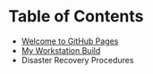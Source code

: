 # Table of Contents
* [Welcome to GitHub Pages](https://JamesErwinSkinner.GitHub.io/GitHubPages.html)
* [My Workstation Build](https://JamesErwinSkinner.GitHub.io/Workstation.html)
* Disaster Recovery Procedures
